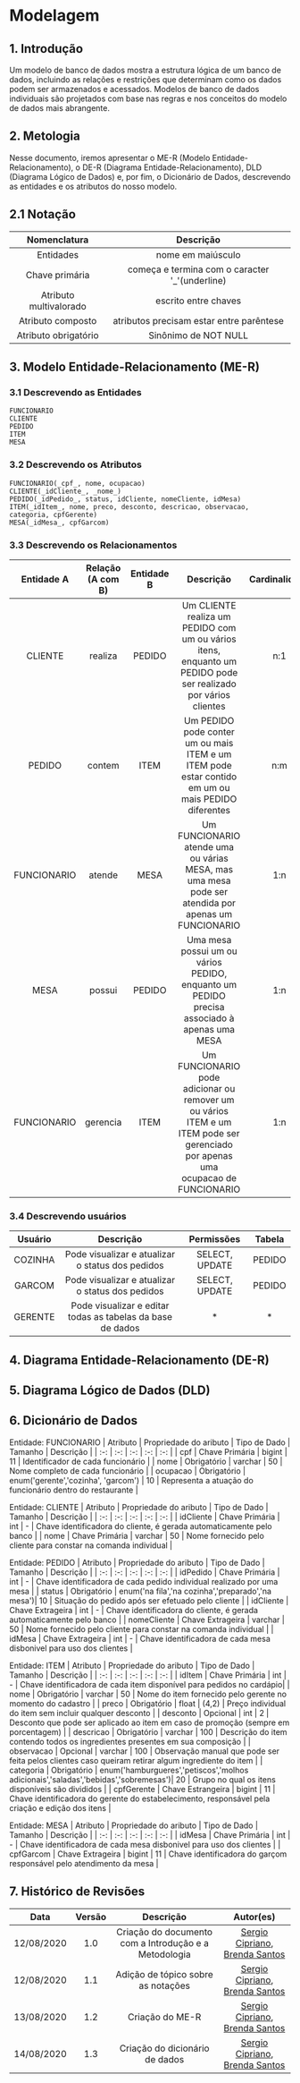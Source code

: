 # Modelagem

## 1. Introdução

Um modelo de banco de dados mostra a estrutura lógica de um banco de dados,
incluindo as relações e restrições que determinam como os dados podem ser
armazenados e acessados. Modelos de banco de dados individuais são projetados
com base nas regras e nos conceitos do modelo de dados mais abrangente.

## 2. Metologia

Nesse documento, iremos apresentar o ME-R (Modelo Entidade-Relacionamento), o DE-R
(Diagrama Entidade-Relacionamento), DLD (Diagrama Lógico de Dados) e, por fim,
o Dicionário de Dados, descrevendo as entidades e os atributos do nosso modelo.

## 2.1 Notação

| **Nomenclatura** | **Descrição** |
|:--:|:--:|
|Entidades|nome em maiúsculo|
|Chave primária|começa e termina com o caracter '\_'(underline)|
|Atributo multivalorado|escrito entre chaves|
|Atributo composto|atributos precisam estar entre parêntese|
|Atributo obrigatório|Sinônimo de NOT NULL|

## 3. Modelo Entidade-Relacionamento (ME-R)

### 3.1 Descrevendo as Entidades

```
FUNCIONARIO
CLIENTE
PEDIDO
ITEM
MESA
```

### 3.2 Descrevendo os Atributos

```
FUNCIONARIO(_cpf_, nome, ocupacao)
CLIENTE(_idCliente_, _nome_)
PEDIDO(_idPedido_, status, idCliente, nomeCliente, idMesa)
ITEM(_idItem_, nome, preco, desconto, descricao, observacao, categoria, cpfGerente)
MESA(_idMesa_, cpfGarcom)
```

### 3.3 Descrevendo os Relacionamentos

| **Entidade A** | **Relação (A com B)** | **Entidade B** | **Descrição** | **Cardinalidade**|
|:--:|:--:|:--:|:--:|:--:|
| CLIENTE | realiza | PEDIDO | Um CLIENTE realiza um PEDIDO com um ou vários itens, enquanto um PEDIDO pode ser realizado por vários clientes | n:1 |
| PEDIDO | contem | ITEM | Um PEDIDO pode conter um ou mais ITEM e um ITEM pode estar contido em um ou mais PEDIDO diferentes | n:m |
| FUNCIONARIO | atende | MESA | Um FUNCIONARIO atende uma ou várias MESA, mas uma mesa pode ser atendida por apenas um FUNCIONARIO | 1:n |
| MESA | possui | PEDIDO | Uma mesa possui um ou vários PEDIDO, enquanto um PEDIDO precisa associado à apenas uma MESA | 1:n |
| FUNCIONARIO | gerencia | ITEM | Um FUNCIONARIO pode adicionar ou remover um ou vários ITEM e um ITEM pode ser gerenciado por apenas uma ocupacao de FUNCIONARIO | 1:n |

### 3.4 Descrevendo usuários

| **Usuário** | **Descrição** | **Permissões** | **Tabela** |
|:--:|:--:|:--:|:--:|
| COZINHA | Pode visualizar e atualizar o status dos pedidos | SELECT, UPDATE | PEDIDO |
| GARCOM  | Pode visualizar e atualizar o status dos pedidos | SELECT, UPDATE | PEDIDO |
| GERENTE | Pode visualizar e editar todas as tabelas da base de dados | * | * |

## 4. Diagrama Entidade-Relacionamento (DE-R)

## 5. Diagrama Lógico de Dados (DLD)

## 6. Dicionário de Dados

Entidade: FUNCIONARIO
| Atributo | Propriedade do aributo | Tipo de Dado | Tamanho | Descrição |
| :-: | :-: | :-: | :-: | :-: |
| cpf | Chave Primária | bigint | 11 | Identificador de cada funcionário |
| nome | Obrigatório | varchar | 50 | Nome completo de cada funcionário |
| ocupacao | Obrigatório | enum('gerente','cozinha', 'garcom') | 10 | Representa a atuação do funcionário dentro do restaurante |

Entidade: CLIENTE
| Atributo | Propriedade do aributo | Tipo de Dado | Tamanho | Descrição |
| :-: | :-: | :-: | :-: | :-: |
| idCliente | Chave Primária | int | - | Chave identificadora do cliente, é gerada automaticamente pelo banco |
| nome | Chave Primária | varchar | 50 | Nome fornecido pelo cliente para constar na comanda individual |

Entidade: PEDIDO
| Atributo | Propriedade do aributo | Tipo de Dado | Tamanho | Descrição |
| :-: | :-: | :-: | :-: | :-: |
| idPedido | Chave Primária | int | - | Chave identificadora de cada pedido individual realizado por uma mesa |
| status | Obrigatório | enum('na fila','na cozinha','preparado','na mesa')| 10 | Situação do pedido após ser efetuado pelo cliente |
| idCliente | Chave Extrageira | int | - | Chave identificadora do cliente, é gerada automaticamente pelo banco |
| nomeCliente | Chave Extrageira | varchar | 50 | Nome fornecido pelo cliente para constar na comanda individual |
| idMesa | Chave Extrageira | int | - | Chave identificadora de cada mesa disbonivel para uso dos clientes |

Entidade: ITEM
| Atributo | Propriedade do aributo | Tipo de Dado | Tamanho | Descrição |
| :-: | :-: | :-: | :-: | :-: |
| idItem | Chave Primária | int | - | Chave identificadora de cada item disponível para pedidos no cardápio|
| nome | Obrigatório | varchar | 50 | Nome do item fornecido pelo gerente no momento do cadastro |
| preco | Obrigatório | float | (4,2) | Preço individual do item sem incluir qualquer desconto |
| desconto | Opcional | int | 2 | Desconto que pode ser aplicado ao item em caso de promoção (sempre em porcentagem) |
| descricao | Obrigatório | varchar | 100 | Descrição do item contendo todos os ingredientes presentes em sua composição |
| observacao | Opcional | varchar | 100 | Observação manual que pode ser feita pelos clientes caso queiram retirar algum ingrediente do item |
| categoria | Obrigatório | enum('hamburgueres','petiscos','molhos adicionais','saladas','bebidas','sobremesas')| 20 | Grupo no qual os itens disponíveis são divididos |
| cpfGerente | Chave Estrangeira | bigint | 11 | Chave identificadora do gerente do estabelecimento, responsável pela criação e edição dos itens |

Entidade: MESA
| Atributo | Propriedade do aributo | Tipo de Dado | Tamanho | Descrição |
| :-: | :-: | :-: | :-: | :-: |
| idMesa | Chave Primária | int | - | Chave identificadora de cada mesa disbonivel para uso dos clientes |
| cpfGarcom | Chave Extrageira | bigint | 11 | Chave identificadora do garçom responsável pelo atendimento da mesa |


## 7. Histórico de Revisões

| Data | Versão | Descrição | Autor(es) |
| :-: | :-: | :-: | :-: |
| 12/08/2020 | 1.0 | Criação do documento com a Introdução e a Metodologia | [Sergio Cipriano](https://github.com/sergiosacj), [Brenda Santos](https://github.com/brendavsantos) |
| 12/08/2020 | 1.1 | Adição de tópico sobre as notações                    | [Sergio Cipriano](https://github.com/sergiosacj), [Brenda Santos](https://github.com/brendavsantos) |
| 13/08/2020 | 1.2 | Criação do ME-R                                       | [Sergio Cipriano](https://github.com/sergiosacj), [Brenda Santos](https://github.com/brendavsantos) |
| 14/08/2020 | 1.3 | Criação do dicionário de dados                                       | [Sergio Cipriano](https://github.com/sergiosacj), [Brenda Santos](https://github.com/brendavsantos) |
